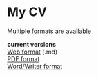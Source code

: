 # My CV
Multiple formats are available  
  
__current versions__  
[Web format](https://github.com/shadowguardian507-irl/CV/blob/master/CV-6-8-2019.md) (.md)  
[PDF format](https://github.com/shadowguardian507-irl/CV/blob/master/CV-6-8-2019.pdf)  
[Word/Writer format](https://github.com/shadowguardian507-irl/CV/blob/master/CV-6-8-2019.odt)  
